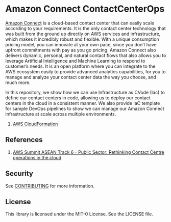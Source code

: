 # Amazon Connect ContactCenterOps

[Amazon Connect](https://aws.amazon.com/connect/) is a cloud-based contact center that can easily scale according to your requirements. It is the only contact center technology that was built from the ground up directly on AWS services and infrastructure, which makes it incredibly robust and flexible. With a unique consumption pricing model, you can innovate at your own pace, since you don’t have upfront commitments with pay as you go pricing. Amazon Connect also delivers dynamic, personal, and natural contact flows that also allows you to leverage Artificial Intelligence and Machine Learning to respond to customer’s needs. It is an open platform where you can integrate to the AWS ecosystem easily to provide advanced analytics capabilities, for you to manage and analyze your contact center data the way you choose, and much more.

In this repository, we show how we can use Infrastructure as CVode (Iac) to define our contact centers in code, allowing us to deploy our contact centers in the cloud in a consistent manner. We also provide IaC template for sample DevOps pipelines to show we can manage our Amazon Connect infrastructure at scale across multiple environments.

1. [AWS CloudFormation](./cloudformation/)

## References

1. [AWS Summit ASEAN Track 6 - Public Sector: Rethinking Contact Centre operations in the cloud](https://aws.amazon.com/events/summits/asean/agenda/?aws-summit-asean.sort-by=item.additionalFields.ranking&aws-summit-asean.sort-order=asc&awsf.aws-summit-asean-track=breakout-track%23public-sector&awsf.aws-summit-asean-level=*all&awsf.aws-summit-asean-topic=*all&awsf.aws-summit-asean-industry=*all&awsf.aws-summit-asean-audience=*all)

## Security

See [CONTRIBUTING](CONTRIBUTING.md#security-issue-notifications) for more information.

## License

This library is licensed under the MIT-0 License. See the LICENSE file.

